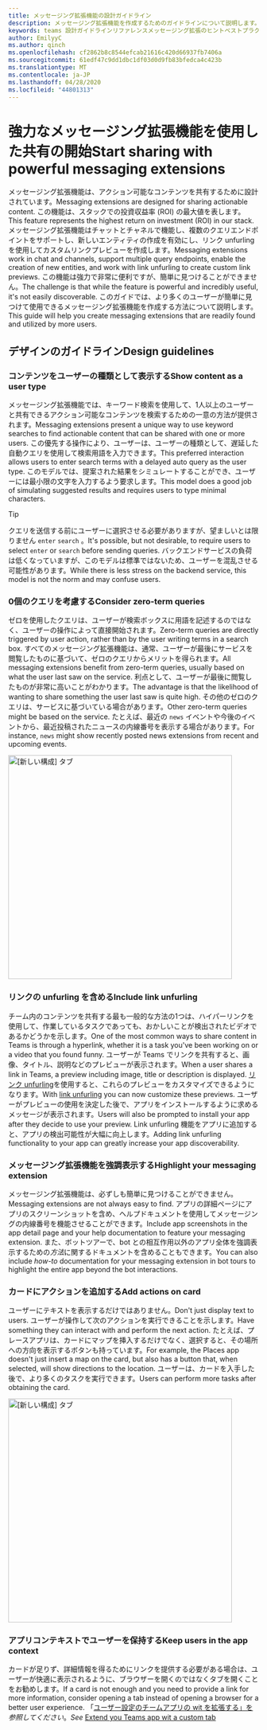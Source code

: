 ```yaml
---
title: メッセージング拡張機能の設計ガイドライン
description: メッセージング拡張機能を作成するためのガイドラインについて説明します。
keywords: teams 設計ガイドラインリファレンスメッセージング拡張のヒントベストプラクティス
author: EmilyyC
ms.author: qinch
ms.openlocfilehash: cf2862b8c8544efcab21616c420d66937fb7406a
ms.sourcegitcommit: 61edf47c9dd1dbc1df03d0d9fb83bfedca4c423b
ms.translationtype: MT
ms.contentlocale: ja-JP
ms.lasthandoff: 04/28/2020
ms.locfileid: "44801313"
---
```

# <a name="start-sharing-with-powerful-messaging-extensions"></a><span data-ttu-id="d8c4e-104">強力なメッセージング拡張機能を使用した共有の開始</span><span class="sxs-lookup"><span data-stu-id="d8c4e-104">Start sharing with powerful messaging extensions</span></span>

<span data-ttu-id="d8c4e-105">メッセージング拡張機能は、アクション可能なコンテンツを共有するために設計されています。</span><span class="sxs-lookup"><span data-stu-id="d8c4e-105">Messaging extensions are designed for sharing actionable content.</span></span> <span data-ttu-id="d8c4e-106">この機能は、スタックでの投資収益率 (ROI) の最大値を表します。</span><span class="sxs-lookup"><span data-stu-id="d8c4e-106">This feature represents the highest return on investment (ROI) in our stack.</span></span> <span data-ttu-id="d8c4e-107">メッセージング拡張機能はチャットとチャネルで機能し、複数のクエリエンドポイントをサポートし、新しいエンティティの作成を有効にし、リンク unfurling を使用してカスタムリンクプレビューを作成します。</span><span class="sxs-lookup"><span data-stu-id="d8c4e-107">Messaging extensions work in chat and channels, support multiple query endpoints, enable the creation of new entities, and work with link unfurling to create custom link previews.</span></span> <span data-ttu-id="d8c4e-108">この機能は強力で非常に便利ですが、簡単に見つけることができません。</span><span class="sxs-lookup"><span data-stu-id="d8c4e-108">The challenge is that while the feature is powerful and incredibly useful, it's not easily discoverable.</span></span> <span data-ttu-id="d8c4e-109">このガイドでは、より多くのユーザーが簡単に見つけて使用できるメッセージング拡張機能を作成する方法について説明します。</span><span class="sxs-lookup"><span data-stu-id="d8c4e-109">This guide will help you create messaging extensions that are readily found and utilized by more users.</span></span>

## <a name="design-guidelines"></a><span data-ttu-id="d8c4e-110">デザインのガイドライン</span><span class="sxs-lookup"><span data-stu-id="d8c4e-110">Design guidelines</span></span>

### <a name="show-content-as-a-user-type"></a><span data-ttu-id="d8c4e-111">コンテンツをユーザーの種類として表示する</span><span class="sxs-lookup"><span data-stu-id="d8c4e-111">Show content as a user type</span></span>

<span data-ttu-id="d8c4e-112">メッセージング拡張機能では、キーワード検索を使用して、1人以上のユーザーと共有できるアクション可能なコンテンツを検索するための一意の方法が提供されます。</span><span class="sxs-lookup"><span data-stu-id="d8c4e-112">Messaging extensions present a unique way to use keyword searches to find actionable content that can be shared with one or more users.</span></span> <span data-ttu-id="d8c4e-113">この優先する操作により、ユーザーは、ユーザーの種類として、遅延した自動クエリを使用して検索用語を入力できます。</span><span class="sxs-lookup"><span data-stu-id="d8c4e-113">This preferred interaction allows users to enter search terms with a delayed auto query as the user type.</span></span> <span data-ttu-id="d8c4e-114">このモデルでは、提案された結果をシミュレートすることができ、ユーザーには最小限の文字を入力するよう要求します。</span><span class="sxs-lookup"><span data-stu-id="d8c4e-114">This model does a good job of simulating suggested results and requires users to type minimal characters.</span></span>

> [!TIP]
><span data-ttu-id="d8c4e-115">クエリを送信する前にユーザーに選択させる必要がありますが、望ましいとは限りません `enter` `search` 。</span><span class="sxs-lookup"><span data-stu-id="d8c4e-115">It's possible, but not desirable, to require users to select `enter` or `search` before sending queries.</span></span> <span data-ttu-id="d8c4e-116">バックエンドサービスの負荷は低くなっていますが、このモデルは標準ではないため、ユーザーを混乱させる可能性があります。</span><span class="sxs-lookup"><span data-stu-id="d8c4e-116">While there is less stress on the backend service, this model is not the norm and may confuse users.</span></span>

### <a name="consider-zero-term-queries"></a><span data-ttu-id="d8c4e-117">0個のクエリを考慮する</span><span class="sxs-lookup"><span data-stu-id="d8c4e-117">Consider zero-term queries</span></span>

<span data-ttu-id="d8c4e-118">ゼロを使用したクエリは、ユーザーが検索ボックスに用語を記述するのではなく、ユーザーの操作によって直接開始されます。</span><span class="sxs-lookup"><span data-stu-id="d8c4e-118">Zero-term queries are directly triggered by user action, rather than by the user writing terms in a search box.</span></span> <span data-ttu-id="d8c4e-119">すべてのメッセージング拡張機能は、通常、ユーザーが最後にサービスを閲覧したものに基づいて、ゼロのクエリからメリットを得られます。</span><span class="sxs-lookup"><span data-stu-id="d8c4e-119">All messaging extensions benefit from zero-term queries, usually based on what the user last saw on the service.</span></span> <span data-ttu-id="d8c4e-120">利点として、ユーザーが最後に閲覧したものが非常に高いことがわかります。</span><span class="sxs-lookup"><span data-stu-id="d8c4e-120">The advantage is that the likelihood of wanting to share something the user last saw is quite high.</span></span> <span data-ttu-id="d8c4e-121">その他のゼロのクエリは、サービスに基づいている場合があります。</span><span class="sxs-lookup"><span data-stu-id="d8c4e-121">Other zero-term queries might be based on the service.</span></span> <span data-ttu-id="d8c4e-122">たとえば、最近の `news` イベントや今後のイベントから、最近投稿されたニュースの内線番号を表示する場合があります。</span><span class="sxs-lookup"><span data-stu-id="d8c4e-122">For instance, `news`  might show recently posted news extensions from recent and upcoming events.</span></span>

<img width="450px" title="[新しい構成] タブ" src="../../assets/images/messaging-extension/zero-term-query.png" />

### <a name="include-link-unfurling"></a><span data-ttu-id="d8c4e-124">リンクの unfurling を含める</span><span class="sxs-lookup"><span data-stu-id="d8c4e-124">Include link unfurling</span></span>

<span data-ttu-id="d8c4e-125">チーム内のコンテンツを共有する最も一般的な方法の1つは、ハイパーリンクを使用して、作業しているタスクであっても、おかしいことが検出されたビデオであるかどうかを示します。</span><span class="sxs-lookup"><span data-stu-id="d8c4e-125">One of the most common ways to share content in Teams is through a hyperlink, whether it is a task you've been working on or a  video that you found funny.</span></span> <span data-ttu-id="d8c4e-126">ユーザーが Teams でリンクを共有すると、画像、タイトル、説明などのプレビューが表示されます。</span><span class="sxs-lookup"><span data-stu-id="d8c4e-126">When a user shares a link in Teams, a  preview including image, title or description is displayed.</span></span> <span data-ttu-id="d8c4e-127">[リンク unfurling](../how-to/link-unfurling.md)を使用すると、これらのプレビューをカスタマイズできるようになります。</span><span class="sxs-lookup"><span data-stu-id="d8c4e-127">With [link unfurling](../how-to/link-unfurling.md) you can now customize these previews.</span></span> <span data-ttu-id="d8c4e-128">ユーザーがプレビューの使用を決定した後で、アプリをインストールするように求めるメッセージが表示されます。</span><span class="sxs-lookup"><span data-stu-id="d8c4e-128">Users will also be prompted to install your app after they decide to use your preview.</span></span> <span data-ttu-id="d8c4e-129">Link unfurling 機能をアプリに追加すると、アプリの検出可能性が大幅に向上します。</span><span class="sxs-lookup"><span data-stu-id="d8c4e-129">Adding link unfurling functionality to your app can greatly increase your app discoverability.</span></span>

### <a name="highlight-your-messaging-extension"></a><span data-ttu-id="d8c4e-130">メッセージング拡張機能を強調表示する</span><span class="sxs-lookup"><span data-stu-id="d8c4e-130">Highlight your messaging extension</span></span>

<span data-ttu-id="d8c4e-131">メッセージング拡張機能は、必ずしも簡単に見つけることができません。</span><span class="sxs-lookup"><span data-stu-id="d8c4e-131">Messaging extensions are not always easy to find.</span></span> <span data-ttu-id="d8c4e-132">アプリの詳細ページにアプリのスクリーンショットを含め、ヘルプドキュメントを使用してメッセージングの内線番号を機能させることができます。</span><span class="sxs-lookup"><span data-stu-id="d8c4e-132">Include app screenshots in the app detail page and your help documentation to feature your messaging extension.</span></span> <span data-ttu-id="d8c4e-133">また、ボットツアーで、bot との相互作用以外のアプリ全体を強調表示するための*方法*に関するドキュメントを含めることもできます。</span><span class="sxs-lookup"><span data-stu-id="d8c4e-133">You can also include *how-to* documentation for your messaging extension in bot tours to highlight the entire app beyond the bot interactions.</span></span>

### <a name="add-actions-on-card"></a><span data-ttu-id="d8c4e-134">カードにアクションを追加する</span><span class="sxs-lookup"><span data-stu-id="d8c4e-134">Add actions on card</span></span>

<span data-ttu-id="d8c4e-135">ユーザーにテキストを表示するだけではありません。</span><span class="sxs-lookup"><span data-stu-id="d8c4e-135">Don't just display text to users.</span></span> <span data-ttu-id="d8c4e-136">ユーザーが操作して次のアクションを実行できることを示します。</span><span class="sxs-lookup"><span data-stu-id="d8c4e-136">Have something they can interact with and perform the next action.</span></span> <span data-ttu-id="d8c4e-137">たとえば、プレースアプリは、カードにマップを挿入するだけでなく、選択すると、その場所への方向を表示するボタンも持っています。</span><span class="sxs-lookup"><span data-stu-id="d8c4e-137">For example, the Places app doesn't just insert a map on the card, but also has a button that, when selected, will show directions to the location.</span></span> <span data-ttu-id="d8c4e-138">ユーザーは、カードを入手した後で、より多くのタスクを実行できます。</span><span class="sxs-lookup"><span data-stu-id="d8c4e-138">Users can perform more tasks after obtaining the card.</span></span>

<img width="450px" title="[新しい構成] タブ" src="../../assets/images/messaging-extension/action-on-card.png" />

### <a name="keep-users-in-the-app-context"></a><span data-ttu-id="d8c4e-140">アプリコンテキストでユーザーを保持する</span><span class="sxs-lookup"><span data-stu-id="d8c4e-140">Keep users in the app context</span></span>

<span data-ttu-id="d8c4e-141">カードが足りず、詳細情報を得るためにリンクを提供する必要がある場合は、ユーザーが快適に表示されるように、ブラウザーを開くのではなくタブを開くことをお勧めします。</span><span class="sxs-lookup"><span data-stu-id="d8c4e-141">If a card is not enough and you need to provide a link for more information, consider opening a tab instead of opening a browser for a better user experience.</span></span> <span data-ttu-id="d8c4e-142">「[ユーザー設定のチームアプリの wit を拡張する」を](../../tabs/how-to/add-tab.md)*参照してください*。</span><span class="sxs-lookup"><span data-stu-id="d8c4e-142">*See* [Extend you Teams app wit a custom tab](../../tabs/how-to/add-tab.md)</span></span>
